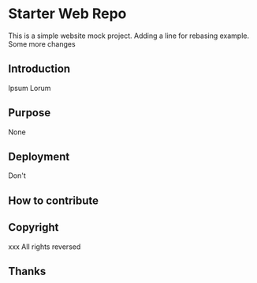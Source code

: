 # Starter Web Repo

This is a simple website mock project. Adding a line for rebasing example. Some more changes

## Introduction

Ipsum Lorum

## Purpose

None

## Deployment

Don't

## How to contribute

## Copyright
xxx All rights reversed

## Thanks

